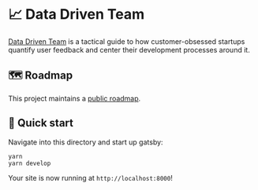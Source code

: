 # 📈 Data Driven Team

[Data Driven Team](https://www.datadriventeam.org) is a tactical guide to how customer-obsessed startups quantify user feedback and center their development processes around it.

## 🗺 Roadmap

This project maintains a [public roadmap](https://data-driven-team.herald.fyi/).

## 🚀 Quick start

Navigate into this directory and start up gatsby:

```shell
yarn
yarn develop
```

Your site is now running at `http://localhost:8000`!
